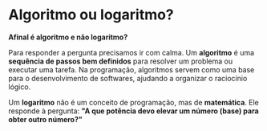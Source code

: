 # Algoritmo ou logaritmo?

**Afinal é algoritmo e não logaritmo?**

Para responder a pergunta precisamos ir com calma. Um **algoritmo** é uma **sequência de passos bem definidos** para resolver um problema ou executar uma tarefa. Na programação, algoritmos servem como uma base para o desenvolvimento de softwares, ajudando a organizar o raciocínio lógico.

Um **logaritmo** não é um conceito de programação, mas de **matemática**. Ele responde à pergunta: **"A que potência devo elevar um número (base) para obter outro número?"**

